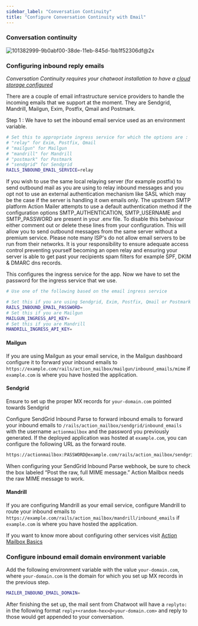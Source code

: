 ```yaml
---
sidebar_label: "Conversation Continuity"
title: "Configure Conversation Continuity with Email"
---
```


### Conversation continuity

![101382999-9b0abf00-38de-11eb-845d-1bb1f52306df@2x](https://user-images.githubusercontent.com/73185/109548415-a1ca5c00-7af2-11eb-9b1d-fd636cf5189c.png)

### Configuring inbound reply emails

*Conversation Continuity requires your chatwoot installation to have a [cloud storage configured](/docs/self-hosted/deployment/storage/supported-providers)*

There are a couple of email infrastructure service providers to handle the incoming emails that we support at the moment. They are
Sendgrid, Mandrill, Mailgun, Exim, Postfix, Qmail and Postmark.

Step 1 : We have to set the inbound email service used as an environment variable.

```bash
# Set this to appropriate ingress service for which the options are :
# "relay" for Exim, Postfix, Qmail
# "mailgun" for Mailgun
# "mandrill" for Mandrill
# "postmark" for Postmark
# "sendgrid" for Sendgrid
RAILS_INBOUND_EMAIL_SERVICE=relay
```
If you wish to use the same local relaying server (for example postfix) to send outbound mail as you are using to relay inbound messages and you opt not to use an external authentication mechanism like SASL which may be the case if the server is handling it own emails only. The upstream SMTP platform Action Mailer attempts to use a default authentication method if the configuration options SMTP_AUTHENTICATION, SMTP_USERNAME and SMTP_PASSWORD are present in your .env file. To disable this behaviour either comment out or delete these lines from your configuration. This will allow you to send outbound messages from the same server without a premium service. Please note many ISP's do not allow email servers to be run from their networks. It is your responsibility to ensure adequate access control preventing yourself becoming an open relay and ensuring your server is able to get past your recipients spam filters for example SPF, DKIM & DMARC dns records.

This configures the ingress service for the app. Now we have to set the password for the ingress service that we use.

```bash
# Use one of the following based on the email ingress service

# Set this if you are using Sendgrid, Exim, Postfix, Qmail or Postmark
RAILS_INBOUND_EMAIL_PASSWORD=
# Set this if you are Mailgun
MAILGUN_INGRESS_API_KEY=
# Set this if you are Mandrill
MANDRILL_INGRESS_API_KEY=
```

#### Mailgun
If you are using Mailgun as your email service, in the Mailgun dashboard configure it to forward your inbound emails to `https://example.com/rails/action_mailbox/mailgun/inbound_emails/mime` if `example.com` is where you have hosted the application.

#### Sendgrid

Ensure to set up the proper MX records for `your-domain.com` pointed towards Sendgrid

Configure SendGrid Inbound Parse to forward inbound emails to forward your inbound emails to `/rails/action_mailbox/sendgrid/inbound_emails` with the username `actionmailbox` and the password you previously generated. If the deployed application was hosted at `example.com`, you can configure the following URL as the forward route.

```bash
https://actionmailbox:PASSWORD@example.com/rails/action_mailbox/sendgrid/inbound_emails
```

When configuring your SendGrid Inbound Parse webhook, be sure to check the box labeled “Post the raw, full MIME message.” Action Mailbox needs the raw MIME message to work.

#### Mandrill
If you are configuring Mandrill as your email service, configure Mandrill to route your inbound emails to `https://example.com/rails/action_mailbox/mandrill/inbound_emails` if `example.com` is where you have hosted the application.

If you want to know more about configuring other services visit [Action Mailbox Basics](https://edgeguides.rubyonrails.org/action_mailbox_basics.html#configuration)

### Configure inbound email domain environment variable

Add the following environment variable with the value `your-domain.com`, where `your-domain.com` is the domain for which you set up MX records in the previous step.

```bash
MAILER_INBOUND_EMAIL_DOMAIN=
```


After finishing the set up, the mail sent from Chatwoot will have a `replyto:` in the following format `reply+<random-hex>@<your-domain.com>` and reply to those would get appended to your conversation.
